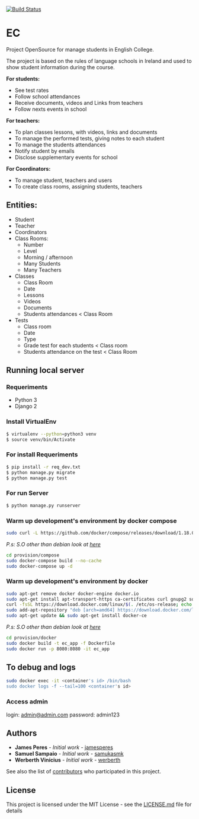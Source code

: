 [![Build Status](https://travis-ci.org/jamesperes/EC.svg?branch=master)](https://travis-ci.org/jamesperes/EC)

# EC
Project OpenSource for manage students in English College.

The project is based on the rules of language schools in Ireland and used to show student information during the course.

**For students:**
- See test rates
- Follow school attendances
- Receive documents, videos and Links from teachers
- Follow nexts events in school

**For teachers:**
- To plan classes lessons, with videos, links and documents
- To manage the performed tests, giving notes to each student
- To manage the students attendances
- Notify student by emails
- Disclose supplementary events for school

**For Coordinators:**
- To manage student, teachers and users
- To create class rooms, assigning students, teachers

## Entities:

- Student
- Teacher
- Coordinators
- Class Rooms:
  - Number
  - Level
  - Morning / afternoon
  - Many Students
  - Many Teachers
- Classes
  - Class Room
  - Date
  - Lessons
  - Videos
  - Documents
  - Students attendances < Class Room
- Tests
  - Class room
  - Date
  - Type
  - Grade test for each students < Class room
  - Students attendance on the test < Class Room

## Running local server

### Requeriments

   - Python 3
   - Django 2

### Install VirtualEnv

```sh
$ virtualenv --python=python3 venv
$ source venv/bin/Activate
```

### For install Requeriments

```sh
$ pip install -r req_dev.txt
$ python manage.py migrate
$ python manage.py test
```


### For run Server
```sh
$ python manage.py runserver
```

### Warm up development's environment by docker compose
```sh
sudo curl -L https://github.com/docker/compose/releases/download/1.18.0/docker-compose-`uname -s`-`uname -m` -o /usr/local/bin/docker-compose
```
*P.s: S.O other than debian look at [here](https://docs.docker.com/compose/install/)*

```sh
cd provision/compose
sudo docker-compose build --no-cache
sudo docker-compose up -d
```

### Warm up development's environment by docker
```sh
sudo apt-get remove docker docker-engine docker.io
sudo apt-get install apt-transport-https ca-certificates curl gnupg2 software-properties-common
curl -fsSL https://download.docker.com/linux/$(. /etc/os-release; echo "$ID")/gpg | sudo apt-key add -
sudo add-apt-repository "deb [arch=amd64] https://download.docker.com/linux/$(. /etc/os-release; echo "$ID") $(lsb_release -cs) stable"
sudo apt-get update && sudo apt-get install docker-ce
```
*P.s: S.O other than debian look at [here](https://docs.docker.com/engine/installation/)*
```sh
cd provision/docker
sudo docker build -t ec_app -f Dockerfile
sudo docker run -p 8080:8080 -it ec_app
```

## To debug and logs
```sh
sudo docker exec -it <container's id> /bin/bash
sudo docker logs -f --tail=100 <container's id>
```

### Access admin

login: admin@admin.com
password: admin123

## Authors

* **James Peres** - *Initial work* - [jamesperes](https://github.com/jamesperes)
* **Samuel Sampaio** - *Initial work* - [samukasmk](https://github.com/samukasmk)
* **Werberth Vinícius** - *Initial work* - [werberth](https://github.com/werberth)

See also the list of [contributors](https://github.com/jamesperes/EC/graphs/contributors) who participated in this project.

## License

This project is licensed under the MIT License - see the [LICENSE.md](LICENSE.md) file for details
